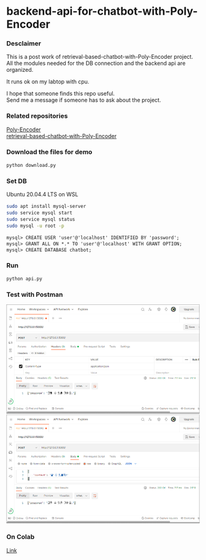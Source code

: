 # backend-api-for-chatbot-with-Poly-Encoder

### Desclaimer
This is a post work of retrieval-based-chatbot-with-Poly-Encoder project.  
All the modules needed for the DB connection and the backend api are organized.  

It runs ok on my labtop with cpu.  

I hope that someone finds this repo useful.  
Send me a message if someone has to ask about the project. 


### Related repositories
[Poly-Encoder](https://github.com/dotsnangles/Poly-Encoder)  
[retrieval-based-chatbot-with-Poly-Encoder](https://github.com/dotsnangles/retrieval-based-chatbot-with-Poly-Encoder)

### Download the files for demo
```bash
python download.py
```

### Set DB
Ubuntu 20.04.4 LTS on WSL
```bash
sudo apt install mysql-server
sudo service mysql start
sudo service mysql status
sudo mysql -u root -p
```
```mysql
mysql> CREATE USER 'user'@'localhost' IDENTIFIED BY 'password';
mysql> GRANT ALL ON *.* TO 'user'@'localhost' WITH GRANT OPTION;
mysql> CREATE DATABASE chatbot;
```

### Run
```bash
python api.py
```

### Test with Postman
![headers](./images/headers.png)
![api_test](./images/api_test.png)

### On Colab

[Link](https://github.com/dotsnangles/chatbot-rest-api/blob/master/on_colab.ipynb)